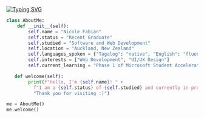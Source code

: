 [![Typing SVG](https://readme-typing-svg.demolab.com?font=Fira+Code&weight=600&size=15&pause=1000&color=CA5894&random=false&width=429&height=33&lines=git+commit+-m+%22Added+aboutme.py%22)](https://git.io/typing-svg)
```python
class AboutMe:
    def __init__(self):
        self.name = "Nicole Fabian"
        self.status = "Recent Graduate"
        self.studied = "Software and Web Development"
        self.location = "Auckland, New Zealand"
        self.languages_spoken = {"Tagalog": "native", "English": "fluent"}
        self.interests = ["Web Development", "UI/UX Design"]
        self.current_learning = "Phase 1 of Microsoft Student Accelerator"

   def welcome(self):
        print(f"Hello, I'm {self.name}! " +
          f"I am a {self.status} of {self.studied} and currently in progress doing {self.current_learning}. " +
          "Thank you for visiting :)")

me = AboutMe()
me.welcome()
```
